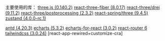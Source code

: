 主要使用的库：
[three.js (0.140.2)](https://threejs.org/docs/index.html#manual/zh/introduction/Creating-a-scene)
[react-three-fiber (8.0.17)](https://docs.pmnd.rs/react-three-fiber/getting-started/introduction)
[react-three/drei (9.11.2)](https://github.com/pmndrs/drei#readme)
[react-three/postprocessing (2.3.2)](https://docs.pmnd.rs/react-postprocessing/introduction)
[react-spring/three (9.4.5)](https://react-spring.io/)
[zustand (4.0.0-rc.1)](https://docs.pmnd.rs/zustand/introduction)

[antd (4.20.3)](https://ant.design/components/overview-cn/)
[echarts (5.3.2)](https://echarts.apache.org/examples/zh/)
[echarts-for-react (3.0.2)](https://github.com/hustcc/echarts-for-react)
[react-router 6](https://reactrouter.com/docs/en/v6)
[tailwindcss (3.0.24)](https://tailwindcss.com/docs/guides/create-react-app)
[react-app-rewired+customize-cra]